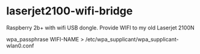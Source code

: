 # laserjet2100-wifi-bridge
Raspberry 2b+ with wifi USB dongle. Provide WIFI to my old Laserjet 2100N




 wpa_passphrase WIFI-NAME > /etc/wpa_supplicant/wpa_supplicant-wlan0.conf
